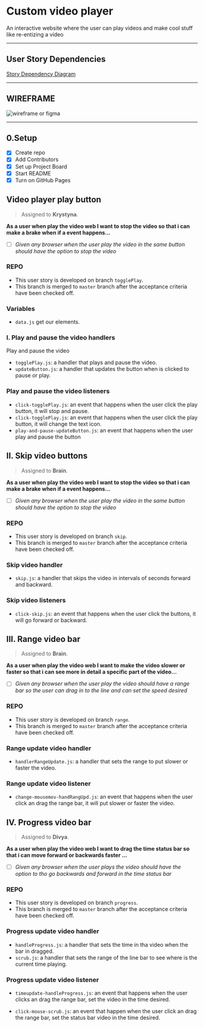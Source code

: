 # Custom video player

An interactive website where the user can play videos and make cool stuff like re-entizing a video

---

## User Story Dependencies

[Story Dependency Diagram](../public/img/Stories-dependencies.png)

---

## WIREFRAME

![wireframe or figma]()

---

## 0.Setup

- [x] Create repo
- [x] Add Contributors
- [x] Set up Project Board
- [x] Start README
- [x] Turn on GitHub Pages

## Video player play button

> Assigned to **Krystyna**.

**As a user when play the video web I want to stop the video so that i can make a brake when if a event happens...**

- [ ] _Given any browser when the user play the video in the same button should have the option to stop the video_

### REPO

- This user story is developed on branch `togglePlay`.
- This branch is merged to `master` branch after the acceptance criteria have been checked off.

### Variables 

- `data.js` get our elements.

### I. Play and pause the video handlers

Play and pause the video

- `togglePlay.js`: a handler that plays and pause the video. 
- `updateButton.js`: a handler that updates the button when is clicked to pause or play.

### Play and pause the video listeners

- `click-togglePlay.js`: an event that happens when the user click the play button, it will stop and pause.
- `click-togglePlay.js`: an event that happens when the user click the play button, it will change the text icon. 
- `play-and-pause-updateButton.js`: an event that happens when the user play and pause the button
 
## II. Skip video buttons

> Assigned to **Brain**.

**As a user when play the video web I want to stop the video so that i can make a brake when if a event happens...**

- [ ] _Given any browser when the user play the video in the same button should have the option to stop the video_

### REPO

- This user story is developed on branch `skip`.
- This branch is merged to `master` branch after the acceptance criteria have been checked off.

### Skip video handler

- `skip.js`: a handler that skips the video in intervals of seconds forward and backward.

### Skip video listeners

- `click-skip.js`: an event that happens when the user click the buttons, it will go forward or backward.

## III. Range video bar

> Assigned to **Brain**.

**As a user when play the video web I want to make the video slower or faster so that i can see more in detail a specific part of the video...**

- [ ] _Given any browser when the user play the video should have a range bar so the user can drag in to the line and can set the speed desired_

### REPO

- This user story is developed on branch `range`.
- This branch is merged to `master` branch after the acceptance criteria have been checked off.

### Range update video handler

- `handlerRangeUpdate.js`:  a handler that sets the range to put slower or faster the video.

### Range update video listener

- `change-mousemov-handRangUpd.js`: an event that happens when the user click an drag the range bar, it will  put slower or faster the video.


## IV. Progress video bar

> Assigned to **Divya**.

**As a user when play the video web I want to drag the time status bar so that i can move forward or backwards faster  ...**

- [ ] _Given any browser when the user plays the video should have the option to  tho go backwards and forward in the time status bar_

### REPO

- This user story is developed on branch `progress`.
- This branch is merged to `master` branch after the acceptance criteria have been checked off.

### Progress update video handler

- `handleProgress.js`:  a handler that sets the time in tha video when the bar in dragged.
- `scrub.js`:  a handler that sets the range of the line bar to see where is the current time playing.

### Progress update video listener

- `timeupdate-handleProgress.js`: an event that happens when the user clicks an drag the range bar, set the video in the time desired.

- `click-mouse-scrub.js`: an event that happen when the user click an drag the range bar, set the status bar video in the time desired.
